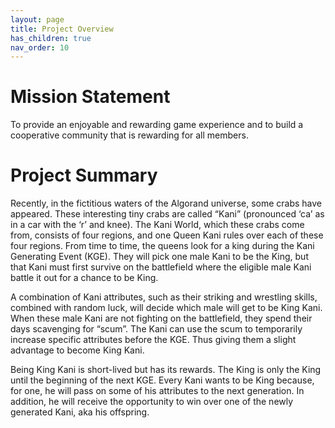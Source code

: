 ```yaml
---
layout: page
title: Project Overview
has_children: true
nav_order: 10
---
```


# Mission Statement
To provide an enjoyable and rewarding game experience and to build a
cooperative community that is rewarding for all members. 

# Project Summary
Recently, in the fictitious waters of the Algorand universe, some crabs have
appeared. These interesting tiny crabs are called “Kani” (pronounced ‘ca’ as in
a car with the ‘r’ and knee). The Kani World, which these crabs come from,
consists of four regions, and one Queen Kani rules over each of these four
regions. From time to time, the queens look for a king during the Kani
Generating Event (KGE). They will pick one male Kani to be the King, but that
Kani must first survive on the battlefield where the eligible male Kani battle
it out for a chance to be King.

A combination of Kani attributes, such as their striking and wrestling skills,
combined with random luck, will decide which male will get to be King Kani.
When these male Kani are not fighting on the battlefield, they spend their days
scavenging for “scum”. The Kani can use the scum to temporarily increase
specific attributes before the KGE. Thus giving them a slight advantage to
become King Kani.

Being King Kani is short-lived but has its rewards. The King is only the King
until the beginning of the next KGE. Every Kani wants to be King because, for
one, he will pass on some of his attributes to the next generation. In
addition, he will receive the opportunity to win over one of the newly
generated Kani, aka his offspring. 


